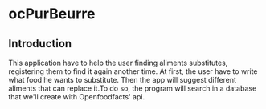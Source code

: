 # ocPurBeurre

## Introduction
This application have to help the user finding aliments substitutes, registering them to find it again another time.
At first, the user have to write what food he wants to substitute. Then the app will suggest different aliments that can replace it.To do so, the program will search in a database that we'll create with Openfoodfacts' api.
